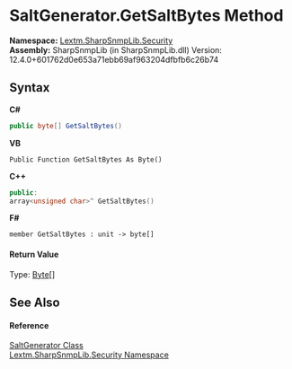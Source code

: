 # SaltGenerator.GetSaltBytes Method 
 

**Namespace:**&nbsp;<a href="N_Lextm_SharpSnmpLib_Security">Lextm.SharpSnmpLib.Security</a><br />**Assembly:**&nbsp;SharpSnmpLib (in SharpSnmpLib.dll) Version: 12.4.0+601762d0e653a71ebb69af963204dfbfb6c26b74

## Syntax

**C#**<br />
``` C#
public byte[] GetSaltBytes()
```

**VB**<br />
``` VB
Public Function GetSaltBytes As Byte()
```

**C++**<br />
``` C++
public:
array<unsigned char>^ GetSaltBytes()
```

**F#**<br />
``` F#
member GetSaltBytes : unit -> byte[] 

```


#### Return Value
Type: <a href="https://docs.microsoft.com/dotnet/api/system.byte" target="_blank" rel="noopener noreferrer">Byte</a>[]

## See Also


#### Reference
<a href="T_Lextm_SharpSnmpLib_Security_SaltGenerator">SaltGenerator Class</a><br /><a href="N_Lextm_SharpSnmpLib_Security">Lextm.SharpSnmpLib.Security Namespace</a><br />
